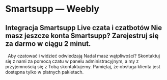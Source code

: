 # Smartsupp — Weebly
## Integracja Smartsupp Live czata i czatbotów Nie masz jeszcze konta Smartsupp? Zarejestruj się za darmo w ciągu 2 minut.
  Aby czatować i widzieć odwiedzają
Nadal masz wątpliwości? Skontaktuj się z nami za pomocą czatu w panelu administracyjnym, a my z przyjemnością się z Tobą skontaktujemy. Pamiętaj, że obsługa klienta jest dostępna tylko w płatnych pakietach.

